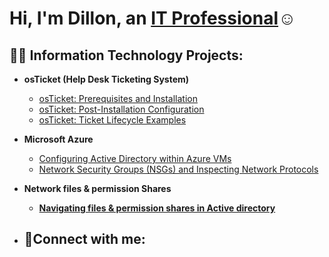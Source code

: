 <h1>Hi, I'm Dillon, an <a href="https://linkedin.com/in/dillon-mitchell-">IT Professional</a>☺</h1>

<h2>👨‍💻 Information Technology Projects:</h2>

- <b>osTicket (Help Desk Ticketing System)</b>
  - [osTicket: Prerequisites and Installation](https://github.com/Luc1est/osticket-prereqs-)
  - [osTicket: Post-Installation Configuration](https://github.com/Luc1est/post-install-config)
  - [osTicket: Ticket Lifecycle Examples](https://github.com/Luc1est/ticket-lifecycle)
- <b>Microsoft Azure</b>
  - [Configuring Active Directory within Azure VMs](https://github.com/Luc1est/configure-ad)
  - [Network Security Groups (NSGs) and Inspecting Network Protocols](https://github.com/Luc1est/azure-network-protocols)

- <b>Network files & permission Shares


   - [Navigating files & permission shares in Active directory](https://github.com/Luc1est/Network-file-shares-permissions)

- <h2>🤳Connect with me:</h2>
